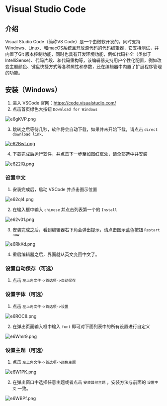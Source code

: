 # Visual Studio Code

## 介绍

Visual Studio Code（简称VS Code）是一个由微软开发的，同时支持Windows、Linux、和macOS系统且开放源代码的代码编辑器，它支持测试，并内置了Git 版本控制功能，同时也具有开发环境功能，例如代码补全（类似于 IntelliSense）、代码片段、和代码重构等，该编辑器支持用户个性化配置，例如改变主题颜色、键盘快捷方式等各种属性和参数，还在编辑器中内置了扩展程序管理的功能。

## 安装（Windows）

1. 进入 VSCode 官网：https://code.visualstudio.com/
2. 点击首页绿色大按钮 `Download for Windows` 

![e6gKVP.png](https://s2.ax1x.com/2019/08/04/e6gKVP.png)

3. 跳转之后等待几秒，软件将会自动下载，如果并未开始下载，请点击 `direct download link.` 

[![e62Bwt.png](https://s2.ax1x.com/2019/08/04/e62Bwt.png)](https://imgchr.com/i/e62Bwt)

4. 下载完成后运行软件，并点击下一步至如图红框处，请全部选中并安装  

![e622lQ.png](https://s2.ax1x.com/2019/08/04/e622lQ.png)

### 设置中文

1. 安装完成后，启动 VSCode 并点击图示位置  

![e62ql4.png](https://s2.ax1x.com/2019/08/04/e62ql4.png)

2. 在输入框中输入 `chinese` 并点击列表第一个的 `Install` 

![e62v01.png](https://s2.ax1x.com/2019/08/04/e62v01.png)

3. 安装完成之后，看到编辑器右下角会弹出提示，请点击图示蓝色按钮 `Restart now` 

![e6RkXd.png](https://s2.ax1x.com/2019/08/04/e6RkXd.png)  

4. 重启编辑器之后，界面就从英文变回中文了。

### 设置自动保存（可选）

1. 点击 `左上角文件->首选项->自动保存` 

### 设置字体（可选）

1. 点击 `左上角文件->首选项->设置` 

![e6ROC8.png](https://s2.ax1x.com/2019/08/04/e6ROC8.png)

2. 在弹出页面输入框中输入 `font` 即可对下面列表中的所有设置进行自定义  

![e6Wmr9.png](https://s2.ax1x.com/2019/08/04/e6Wmr9.png)

### 设置主题（可选）

1. 点击 `左上角文件->首选项->颜色主题` 

![e6W1PK.png](https://s2.ax1x.com/2019/08/04/e6W1PK.png)

2. 在弹出窗口中选择任意主题或者点击 `安装其他主题` ，安装方法与前面的 `设置中文` 一致。  

![e6WBPf.png](https://s2.ax1x.com/2019/08/04/e6WBPf.png)


